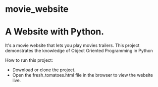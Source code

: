 # movie_website
# A Website with Python.

It's a movie website that lets you play movies trailers. This project demonstrates the knowledge of Object Oriented Programming in Python

How to run this project:
* Download or clone the project.
* Open the fresh_tomatoes.html file in the browser to view the website live. 

